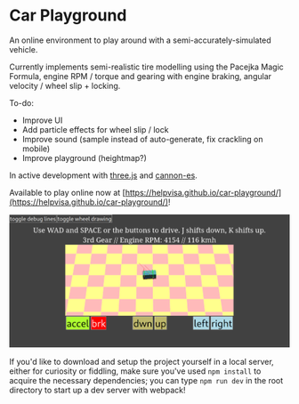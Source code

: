 # Car Playground

An online environment to play around with a semi-accurately-simulated vehicle.

Currently implements semi-realistic tire modelling using the Pacejka Magic Formula, engine RPM / torque and gearing with engine braking, angular velocity / wheel slip + locking.

To-do:
  - Improve UI
  - Add particle effects for wheel slip / lock
  - Improve sound (sample instead of auto-generate, fix crackling on mobile)
  - Improve playground (heightmap?)

In active development with [three.js](https://github.com/mrdoob/three.js/) and [cannon-es](https://github.com/pmndrs/cannon-es).

Available to play online now at [https://helpvisa.github.io/car-playground/](https://helpvisa.github.io/car-playground/)!

![A preview of the car simulator in action.](./src/images/readme-preview.jpg)

If you'd like to download and setup the project yourself in a local server, either for curiosity or fiddling, make sure you've used `npm install` to acquire the necessary dependencies; you can type `npm run dev` in the root directory to start up a dev server with webpack!